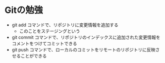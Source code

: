 # Gitの勉強
- git add コマンドで、リポジトリに変更情報を追加する
	- このことをステージングという
- git commit コマンドで、リポジトリのインデックスに追加された変更情報をコメントをつけてコミットできる
- git push コマンドで、ローカルのコミットをリモートのリポジトリに反映させることができる
